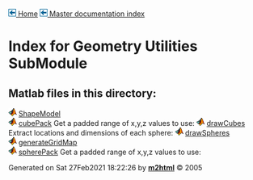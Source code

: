 [![\<](../../../../left.png) Home](../../../../../index.md)     [![\<](../../../../left.png) Master documentation index](../../../../../documentation.md)
  

# Index for Geometry Utilities SubModule

## Matlab files in this directory:


  ![](../../../../matlabicon.gif) [ShapeModel](ShapeModel.md)             
  ![](../../../../matlabicon.gif) [cubePack](cubePack.md)                 Get a padded range of x,y,z values to use:
  ![](../../../../matlabicon.gif) [drawCubes](drawCubes.md)               Extract locations and dimensions of each sphere:
  ![](../../../../matlabicon.gif) [drawSpheres](drawSpheres.md)           
  ![](../../../../matlabicon.gif) [generateGridMap](generateGridMap.md)   
  ![](../../../../matlabicon.gif) [spherePack](spherePack.md)             Get a padded range of x,y,z values to use:




Generated on Sat 27Feb2021 18:22:26 by
**[m2html](http://www.artefact.tk/software/matlab/m2html/ "Matlab Documentation in HTML")**
© 2005